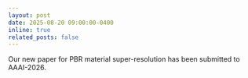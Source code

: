 ```yaml
---
layout: post
date: 2025-08-20 09:00:00-0400
inline: true
related_posts: false
---
```

Our new paper for PBR material super-resolution has been submitted to AAAI-2026.
<!-- <br><br> -->

<!-- The arXiv pre-print version is available [here](https://www.arxiv.org/abs/2508.09802). -->